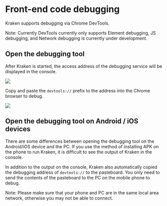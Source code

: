 # Front-end code debugging

Kraken supports debugging via Chrome DevTools.

Note: Currently DevTools currently only supports Element debugging, JS debugging, and Network debugging is currently under development.

## Open the debugging tool

After Kraken is started, the access address of the debugging service will be displayed in the console.

<img src="https://kraken.oss-cn-hangzhou.aliyuncs.com/images/20210323142503.jpg" style="max-width:800px"></img>

Copy and paste the `devtools://` prefix to the address into the Chrome browser to debug.

<img src="https://kraken.oss-cn-hangzhou.aliyuncs.com/images/20210323143003.jpeg" style="max-width:800px"></img>

## Open the debugging tool on Android / iOS devices

There are some differences between opening the debugging tool on the Android/iOS device and the PC. If you use the method of installing APK on the phone to run Kraken, it is difficult to see the output of Kraken in the console.

In addition to the output on the console, Kraken also automatically copied the debugging address of `devtools://` to the pasteboard. You only need to send the contents of the pasteboard to the PC on the mobile phone to debug.

Note: Please make sure that your phone and PC are in the same local area network, otherwise you may not be able to connect.
